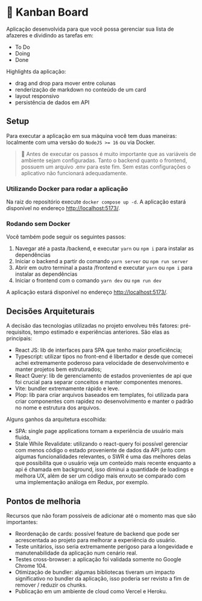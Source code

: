 # 📕 Kanban Board

Aplicação desenvolvida para que você possa gerenciar sua lista de afazeres e dividindo as tarefas em:

- To Do
- Doing
- Done

Highlights da aplicação:

- drag and drop para mover entre colunas
- renderização de markdown no conteúdo de um card
- layout responsivo
- persistência de dados em API

## Setup

Para executar a aplicação em sua máquina você tem duas maneiras: localmente com uma versão do `NodeJS >= 16` ou via Docker.

<blockquote>
🚧 Antes de executar os passos é muito importante que as variáveis de ambiente sejam configuradas. Tanto o backend quanto o frontend, possuem um arquivo .env para este fim. Sem estas configurações o aplicativo não funcionará adequadamente.
</blockquote>

### Utilizando Docker para rodar a aplicação

Na raiz do repositório execute `docker compose up -d`. A aplicação estará disponível no endereço [http://localhost:5173/](http://localhost:5173/).

### Rodando sem Docker

Você também pode seguir os seguintes passos:

1. Navegar até a pasta /backend, e executar `yarn` ou `npm i` para instalar as dependências
2. Iniciar o backend a partir do comando `yarn server` ou `npm run server`
3. Abrir em outro terminal a pasta /frontend e executar `yarn` ou `npm i` para instalar as dependências
4. Iniciar o frontend com o comando `yarn dev` ou `npm run dev`

A aplicação estará disponível no endereço [http://localhost:5173/](http://localhost:5173/).

## Decisões Arquiteturais

A decisão das tecnologias utilizadas no projeto envolveu três fatores: pré-requisitos, tempo estimado e experiências anteriores. São elas as principais:

- React JS: lib de interfaces para SPA que tenho maior proeficiência;
- Typescript: utilizar tipos no front-end é libertador e desde que comecei achei extremamente poderoso para velocidade de desenvolvimento e manter projetos bem estruturados;
- React Query: lib de gerenciamento de estados provenientes de api que foi crucial para separar conceitos e manter componentes menores.
- Vite: bundler extremamente rápido e leve.
- Plop: lib para criar arquivos baseados em templates, foi utilizada para criar componentes com rapidez no desenvolvimento e manter o padrão no nome e estrutura dos arquivos.

Alguns ganhos da arquitetura escolhida:

- SPA: single page applications tornam a experiência de usuário mais fluida,
- Stale While Revalidate: utilizando o react-query foi possível gerenciar com menos código o estado proveniente de dados da API junto com algumas funcionalidades relevantes, o SWR é uma das melhores delas que possibilita que o usuário veja um conteúdo mais recente enquanto a api é chamada em background, isso diminui a quantidade de loadings e melhora UX, além de ser um código mais enxuto se comparado com uma implementação análoga em Redux, por exemplo.

## Pontos de melhoria

Recursos que não foram possíveis de adicionar até o momento mas que são importantes:

- Reordenação de cards: possível feature de backend que pode ser acrescentada ao projeto para melhorar a experiência do usuário.
- Teste unitários, isso seria extremamente perigoso para a longevidade e manutenabilidade da aplicação num cenário real.
- Testes cross-browser: a aplicação foi validada somente no Google Chrome 104.
- Otimização de bundler: algumas bibliotecas tiveram um impacto significativo no bundler da aplicação, isso poderia ser revisto a fim de remover / reduzir os chunks.
- Publicação em um ambiente de cloud como Vercel e Heroku.
  
